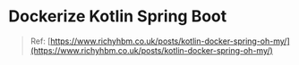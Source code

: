# Dockerize Kotlin Spring Boot

> Ref: [https://www.richyhbm.co.uk/posts/kotlin-docker-spring-oh-my/](https://www.richyhbm.co.uk/posts/kotlin-docker-spring-oh-my/)